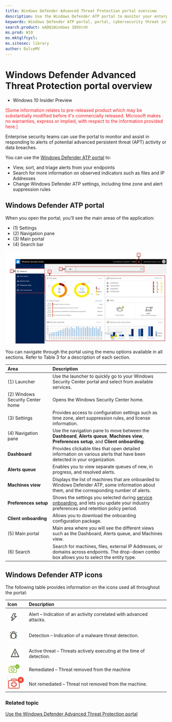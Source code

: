 ```yaml
---
title: Windows Defender Advanced Threat Protection portal overview
description: Use the Windows Defender ATP portal to monitor your enterprise network and assist in responding to alerts to potential advanced persistent threat (APT) activity or data breaches.
keywords: Windows Defender ATP portal, portal, cybersecurity threat intelligence, dashboard, alerts queue, machines view, preferences setup, client onboarding, advanced attacks
search.product: eADQiWindows 10XVcnh 
ms.prod: W10
ms.mktglfcycl:
ms.sitesec: library
author: DulceMV
---
```


# Windows Defender Advanced Threat Protection portal overview

- Windows 10 Insider Preview

<span style="color:#ED1C24;">[Some information relates to pre-released product which may be substantially modified before it's commercially released. Microsoft makes no warranties, express or implied, with respect to the information provided here.]</span>


Enterprise security teams can use the portal to monitor and assist in responding to alerts of potential advanced persistent threat (APT) activity or data breaches. 

You can use the [Windows Defender ATP portal](https://seville.windows.com/) to:
- View, sort, and triage alerts from your endpoints
- Search for more information on observed indicators such as files and IP Addresses
- Change Windows Defender ATP settings, including time zone and alert suppression rules

## Windows Defender ATP portal 
When you open the portal, you’ll see the main areas of the application:
- (1) Settings
- (2) Navigation pane
- (3) Main portal
- (4) Search bar
 
 
 ![Windows Defender Advanced Threat Protection portal](images/portal.png)
 
You can navigate through the portal using the menu options available in all sections. Refer to Table 3 for a description of each section.

Area | Description 
:---|:---
(1) Launcher |	Use the launcher to quickly go to your Windows Security Center portal and select from available services.
(2) Windows Security Center home | Opens the Windows Security Center home.
(3) Settings | Provides access to configuration settings such as time zone, alert suppression rules, and license information.
(4) Navigation pane | Use the navigation pane to move between the **Dashboard**, **Alerts queue**, **Machines view**, **Preferences setup**, and **Client onboarding**.
|**Dashboard**	| Provides clickable tiles that open detailed information on various alerts that have been detected in your organization. 
|**Alerts queue** | Enables you to view separate queues of new, in progress, and resolved alerts.
|**Machines view**| Displays the list of machines that are onboarded to Windows Defender ATP, some information about them, and the corresponding number of alerts.
|**Preferences setup**|	Shows the settings you selected during [service onboarding](service-onboarding-windows-advanced-threat-protection.md), and lets you update your industry preferences and retention policy period.
|**Client onboarding**|	Allows you to download the onboarding configuration package.
(5) Main portal| Main area where you will see the different views such as the Dashboard, Alerts queue, and Machines view.|
(6) Search | Search for machines, files, external IP Addresses, or domains across endpoints. The drop-down combo box allows you to select the entity type.|

## Windows Defender ATP icons
The following table provides information on the icons used all throughout the portal:

Icon | Description 
:---|:---
|![Alert icon](images/alert-icon.png)| Alert – Indication of an activity correlated with advanced attacks.
| ![Detection icon](images/detection-icon.png)| Detection – Indication of a malware threat detection. 
| ![Active threat icon](images/active-threat-icon.png)| Active threat – Threats actively executing at the time of detection. 
| ![Remediated icon](images/remediated-icon.png)| Remediated – Threat removed from the machine
|![Not remediated icon](images/not-remediated-icon.png)| Not remediated – Threat not removed from the machine. 

### Related topic
[Use the Windows Defender Advanced Threat Protection portal](use-windows-defender-advanced-threat-protection.md)